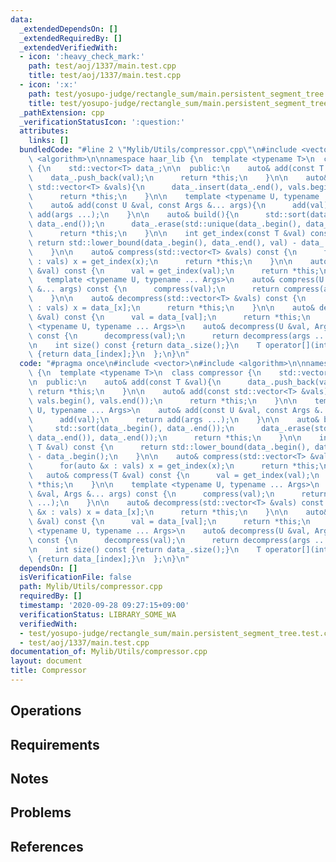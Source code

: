 ```yaml
---
data:
  _extendedDependsOn: []
  _extendedRequiredBy: []
  _extendedVerifiedWith:
  - icon: ':heavy_check_mark:'
    path: test/aoj/1337/main.test.cpp
    title: test/aoj/1337/main.test.cpp
  - icon: ':x:'
    path: test/yosupo-judge/rectangle_sum/main.persistent_segment_tree.test.cpp
    title: test/yosupo-judge/rectangle_sum/main.persistent_segment_tree.test.cpp
  _pathExtension: cpp
  _verificationStatusIcon: ':question:'
  attributes:
    links: []
  bundledCode: "#line 2 \"Mylib/Utils/compressor.cpp\"\n#include <vector>\n#include\
    \ <algorithm>\n\nnamespace haar_lib {\n  template <typename T>\n  class compressor\
    \ {\n    std::vector<T> data_;\n\n  public:\n    auto& add(const T &val){\n  \
    \    data_.push_back(val);\n      return *this;\n    }\n\n    auto& add(const\
    \ std::vector<T> &vals){\n      data_.insert(data_.end(), vals.begin(), vals.end());\n\
    \      return *this;\n    }\n\n    template <typename U, typename ... Args>\n\
    \    auto& add(const U &val, const Args &... args){\n      add(val);\n      return\
    \ add(args ...);\n    }\n\n    auto& build(){\n      std::sort(data_.begin(),\
    \ data_.end());\n      data_.erase(std::unique(data_.begin(), data_.end()), data_.end());\n\
    \      return *this;\n    }\n\n    int get_index(const T &val) const {\n     \
    \ return std::lower_bound(data_.begin(), data_.end(), val) - data_.begin();\n\
    \    }\n\n    auto& compress(std::vector<T> &vals) const {\n      for(auto &x\
    \ : vals) x = get_index(x);\n      return *this;\n    }\n\n    auto& compress(T\
    \ &val) const {\n      val = get_index(val);\n      return *this;\n    }\n\n \
    \   template <typename U, typename ... Args>\n    auto& compress(U &val, Args\
    \ &... args) const {\n      compress(val);\n      return compress(args ...);\n\
    \    }\n\n    auto& decompress(std::vector<T> &vals) const {\n      for(auto &x\
    \ : vals) x = data_[x];\n      return *this;\n    }\n\n    auto& decompress(T\
    \ &val) const {\n      val = data_[val];\n      return *this;\n    }\n\n    template\
    \ <typename U, typename ... Args>\n    auto& decompress(U &val, Args &... args)\
    \ const {\n      decompress(val);\n      return decompress(args ...);\n    }\n\
    \n    int size() const {return data_.size();}\n    T operator[](int index) const\
    \ {return data_[index];}\n  };\n}\n"
  code: "#pragma once\n#include <vector>\n#include <algorithm>\n\nnamespace haar_lib\
    \ {\n  template <typename T>\n  class compressor {\n    std::vector<T> data_;\n\
    \n  public:\n    auto& add(const T &val){\n      data_.push_back(val);\n     \
    \ return *this;\n    }\n\n    auto& add(const std::vector<T> &vals){\n      data_.insert(data_.end(),\
    \ vals.begin(), vals.end());\n      return *this;\n    }\n\n    template <typename\
    \ U, typename ... Args>\n    auto& add(const U &val, const Args &... args){\n\
    \      add(val);\n      return add(args ...);\n    }\n\n    auto& build(){\n \
    \     std::sort(data_.begin(), data_.end());\n      data_.erase(std::unique(data_.begin(),\
    \ data_.end()), data_.end());\n      return *this;\n    }\n\n    int get_index(const\
    \ T &val) const {\n      return std::lower_bound(data_.begin(), data_.end(), val)\
    \ - data_.begin();\n    }\n\n    auto& compress(std::vector<T> &vals) const {\n\
    \      for(auto &x : vals) x = get_index(x);\n      return *this;\n    }\n\n \
    \   auto& compress(T &val) const {\n      val = get_index(val);\n      return\
    \ *this;\n    }\n\n    template <typename U, typename ... Args>\n    auto& compress(U\
    \ &val, Args &... args) const {\n      compress(val);\n      return compress(args\
    \ ...);\n    }\n\n    auto& decompress(std::vector<T> &vals) const {\n      for(auto\
    \ &x : vals) x = data_[x];\n      return *this;\n    }\n\n    auto& decompress(T\
    \ &val) const {\n      val = data_[val];\n      return *this;\n    }\n\n    template\
    \ <typename U, typename ... Args>\n    auto& decompress(U &val, Args &... args)\
    \ const {\n      decompress(val);\n      return decompress(args ...);\n    }\n\
    \n    int size() const {return data_.size();}\n    T operator[](int index) const\
    \ {return data_[index];}\n  };\n}\n"
  dependsOn: []
  isVerificationFile: false
  path: Mylib/Utils/compressor.cpp
  requiredBy: []
  timestamp: '2020-09-28 09:27:15+09:00'
  verificationStatus: LIBRARY_SOME_WA
  verifiedWith:
  - test/yosupo-judge/rectangle_sum/main.persistent_segment_tree.test.cpp
  - test/aoj/1337/main.test.cpp
documentation_of: Mylib/Utils/compressor.cpp
layout: document
title: Compressor
---
```


## Operations

## Requirements

## Notes

## Problems

## References
